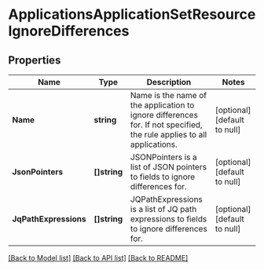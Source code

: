 # ApplicationsApplicationSetResourceIgnoreDifferences

## Properties
Name | Type | Description | Notes
------------ | ------------- | ------------- | -------------
**Name** | **string** | Name is the name of the application to ignore differences for. If not specified, the rule applies to all applications. | [optional] [default to null]
**JsonPointers** | **[]string** | JSONPointers is a list of JSON pointers to fields to ignore differences for. | [optional] [default to null]
**JqPathExpressions** | **[]string** | JQPathExpressions is a list of JQ path expressions to fields to ignore differences for. | [optional] [default to null]

[[Back to Model list]](../README.md#documentation-for-models) [[Back to API list]](../README.md#documentation-for-api-endpoints) [[Back to README]](../README.md)

